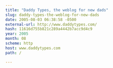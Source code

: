 ```yaml
---
title: "Daddy Types, the weblog for new dads"
slug: daddy-types-the-weblog-for-new-dads
date: 2005-08-03 06:38:58 -0500
external-url: http://www.daddytypes.com/
hash: 11616d755b821c289a4442b7acc9d4c9
year: 2005
month: 08
scheme: http
host: www.daddytypes.com
path: /

---
```



